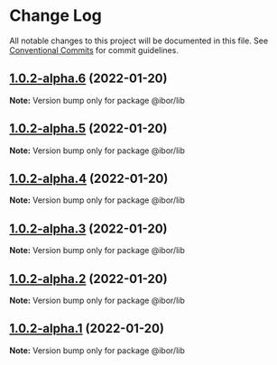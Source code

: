 # Change Log

All notable changes to this project will be documented in this file.
See [Conventional Commits](https://conventionalcommits.org) for commit guidelines.

## [1.0.2-alpha.6](https://github.com/borisov-ivan-2k1/LernaTest/compare/@ibor/lib@1.0.2-alpha.5...@ibor/lib@1.0.2-alpha.6) (2022-01-20)

**Note:** Version bump only for package @ibor/lib





## [1.0.2-alpha.5](https://github.com/borisov-ivan-2k1/LernaTest/compare/@ibor/lib@1.0.2-alpha.4...@ibor/lib@1.0.2-alpha.5) (2022-01-20)

**Note:** Version bump only for package @ibor/lib





## [1.0.2-alpha.4](https://github.com/borisov-ivan-2k1/LernaTest/compare/@ibor/lib@1.0.2-alpha.3...@ibor/lib@1.0.2-alpha.4) (2022-01-20)

**Note:** Version bump only for package @ibor/lib





## [1.0.2-alpha.3](https://github.com/borisov-ivan-2k1/LernaTest/compare/@ibor/lib@1.0.2-alpha.2...@ibor/lib@1.0.2-alpha.3) (2022-01-20)

**Note:** Version bump only for package @ibor/lib





## [1.0.2-alpha.2](https://github.com/borisov-ivan-2k1/LernaTest/compare/@ibor/lib@1.0.2-alpha.1...@ibor/lib@1.0.2-alpha.2) (2022-01-20)

**Note:** Version bump only for package @ibor/lib





## [1.0.2-alpha.1](https://github.com/borisov-ivan-2k1/LernaTest/compare/@ibor/lib@1.0.2-alpha.0...@ibor/lib@1.0.2-alpha.1) (2022-01-20)

**Note:** Version bump only for package @ibor/lib
